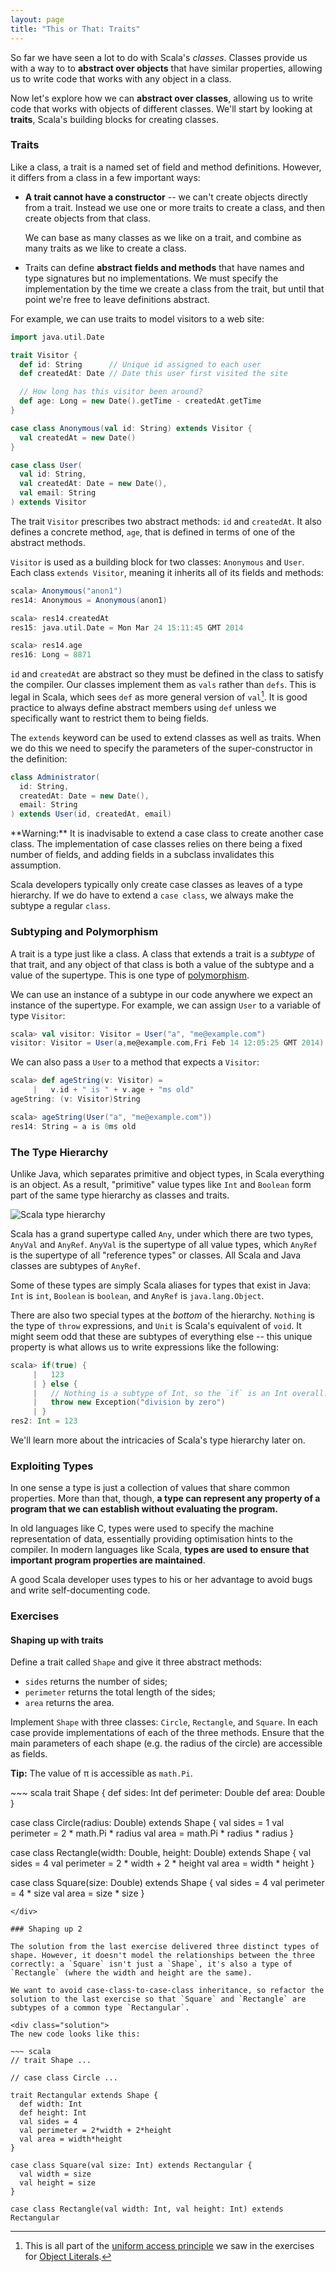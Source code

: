 ```yaml
---
layout: page
title: "This or That: Traits"
---
```


So far we have seen a lot to do with Scala's *classes*. Classes provide us with a way to to **abstract over objects** that have similar properties, allowing us to write code that works with any object in a class.

Now let's explore how we can **abstract over classes**, allowing us to write code that works with objects of different classes. We'll start by looking at **traits**, Scala's building blocks for creating classes.

### Traits

Like a class, a trait is a named set of field and method definitions. However, it differs from a class in a few important ways:

 - **A trait cannot have a constructor** -- we can't create objects directly from a trait. Instead we use one or more traits to create a class, and then create objects from that class.

   We can base as many classes as we like on a trait, and combine as many traits as we like to create a class.

 - Traits can define **abstract fields and methods** that have names and type signatures but no implementations. We must specify the implementation by the time we create a class from the trait, but until that point we're free to leave definitions abstract.

For example, we can use traits to model visitors to a web site:

~~~ scala
import java.util.Date

trait Visitor {
  def id: String      // Unique id assigned to each user
  def createdAt: Date // Date this user first visited the site

  // How long has this visitor been around?
  def age: Long = new Date().getTime - createdAt.getTime
}

case class Anonymous(val id: String) extends Visitor {
  val createdAt = new Date()
}

case class User(
  val id: String,
  val createdAt: Date = new Date(),
  val email: String
) extends Visitor
~~~

The trait `Visitor` prescribes two abstract methods: `id` and `createdAt`. It also defines a concrete method, `age`, that is defined in terms of one of the abstract methods.

`Visitor` is used as a building block for two classes: `Anonymous` and `User`. Each class `extends Visitor`, meaning it inherits all of its fields and methods:

~~~ scala
scala> Anonymous("anon1")
res14: Anonymous = Anonymous(anon1)

scala> res14.createdAt
res15: java.util.Date = Mon Mar 24 15:11:45 GMT 2014

scala> res14.age
res16: Long = 8871
~~~

`id` and `createdAt` are abstract so they must be defined in the class to satisfy the compiler. Our classes implement them as `vals` rather than `defs`. This is legal in Scala, which sees `def` as more general version of `val`[^uap]. It is good practice to always define abstract members using `def` unless we specifically want to restrict them to being fields.

The `extends` keyword can be used to extend classes as well as traits. When we do this we need to specify the parameters of the super-constructor in the definition:

~~~ scala
class Administrator(
  id: String,
  createdAt: Date = new Date(),
  email: String
) extends User(id, createdAt, email)
~~~

<div class="alert alert-warning">
**Warning:** It is inadvisable to extend a case class to create another case class. The implementation of case classes relies on there being a fixed number of fields, and adding fields in a subclass invalidates this assumption.

Scala developers typically only create case classes as leaves of a type hierarchy. If we do have to extend a `case class`, we always make the subtype a regular `class`.
</div>

[^uap]: This is all part of the [uniform access principle] we saw in the exercises for [Object Literals](object-literals.html).

[uniform access principle]: http://en.wikipedia.org/wiki/Uniform_access_principle

### Subtyping and Polymorphism

A trait is a type just like a class. A class that extends a trait is a *subtype* of that trait, and any object of that class is both a value of the subtype and a value of the supertype. This is one type of [polymorphism](http://en.wikipedia.org/wiki/Polymorphism_(computer_science)).

We can use an instance of a subtype in our code anywhere we expect an instance of the supertype. For example, we can assign `User` to a variable of type `Visitor`:

~~~ scala
scala> val visitor: Visitor = User("a", "me@example.com")
visitor: Visitor = User(a,me@example.com,Fri Feb 14 12:05:25 GMT 2014)
~~~

We can also pass a `User` to a method that expects a `Visitor`:

~~~ scala
scala> def ageString(v: Visitor) =
     |   v.id + " is " + v.age + "ms old"
ageString: (v: Visitor)String

scala> ageString(User("a", "me@example.com"))
res14: String = a is 0ms old
~~~

### The Type Hierarchy

Unlike Java, which separates primitive and object types, in Scala everything is an object. As a result, "primitive" value types like `Int` and `Boolean` form part of the same type hierarchy as classes and traits.

<img src="scala-type-hierarchy.svg" alt="Scala type hierarchy">

Scala has a grand supertype called `Any`, under which there are two types, `AnyVal` and `AnyRef`. `AnyVal` is the supertype of all value types, which `AnyRef` is the supertype of all "reference types" or classes. All Scala and Java classes are subtypes of `AnyRef`.

Some of these types are simply Scala aliases for types that exist in Java: `Int` is `int`, `Boolean` is `boolean`, and `AnyRef` is `java.lang.Object`.

There are also two special types at the *bottom* of the hierarchy. `Nothing` is the type of `throw` expressions, and `Unit` is Scala's equivalent of `void`. It might seem odd that these are subtypes of everything else -- this unique property is what allows us to write expressions like the following:

~~~ scala
scala> if(true) {
     |   123
     | } else {
     |   // Nothing is a subtype of Int, so the `if` is an Int overall:
     |   throw new Exception("division by zero")
     | }
res2: Int = 123
~~~

We'll learn more about the intricacies of Scala's type hierarchy later on.

### Exploiting Types

In one sense a type is just a collection of values that share common properties. More than that, though, **a type can represent any property of a program that we can establish without evaluating the program.**

In old languages like C, types were used to specify the machine representation of data, essentially providing optimisation hints to the compiler. In modern languages like Scala, **types are used to ensure that important program properties are maintained**.

A good Scala developer uses types to his or her advantage to avoid bugs and write self-documenting code.

### Exercises

#### Shaping up with traits

Define a trait called `Shape` and give it three abstract methods:

 - `sides` returns the number of sides;
 - `perimeter` returns the total length of the sides;
 - `area` returns the area.

Implement `Shape` with three classes: `Circle`, `Rectangle`, and `Square`. In each case provide implementations of each of the three methods. Ensure that the main parameters of each shape (e.g. the radius of the circle) are accessible as fields.

**Tip:** The value of &pi; is accessible as `math.Pi`.

<div class="solution">
~~~ scala
trait Shape {
  def sides: Int
  def perimeter: Double
  def area: Double
}

case class Circle(radius: Double) extends Shape {
  val sides = 1
  val perimeter = 2 * math.Pi * radius
  val area = math.Pi * radius * radius
}

case class Rectangle(width: Double, height: Double) extends Shape {
  val sides = 4
  val perimeter = 2 * width + 2 * height
  val area = width * height
}

case class Square(size: Double) extends Shape {
  val sides = 4
  val perimeter = 4 * size
  val area = size * size
}
~~~
</div>

### Shaping up 2

The solution from the last exercise delivered three distinct types of shape. However, it doesn't model the relationships between the three correctly: a `Square` isn't just a `Shape`, it's also a type of `Rectangle` (where the width and height are the same).

We want to avoid case-class-to-case-class inheritance, so refactor the solution to the last exercise so that `Square` and `Rectangle` are subtypes of a common type `Rectangular`.

<div class="solution">
The new code looks like this:

~~~ scala
// trait Shape ...

// case class Circle ...

trait Rectangular extends Shape {
  def width: Int
  def height: Int
  val sides = 4
  val perimeter = 2*width + 2*height
  val area = width*height
}

case class Square(val size: Int) extends Rectangular {
  val width = size
  val height = size
}

case class Rectangle(val width: Int, val height: Int) extends Rectangular
~~~
</div>
